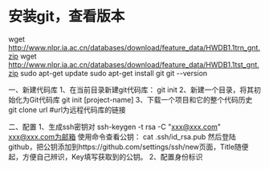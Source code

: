 # 安装git，查看版本
wget http://www.nlpr.ia.ac.cn/databases/download/feature_data/HWDB1.1trn_gnt.zip
wget http://www.nlpr.ia.ac.cn/databases/download/feature_data/HWDB1.1tst_gnt.zip
        sudo apt-get update
        sudo apt-get install git
        git --version

一、新建代码库
        1、在当前目录新建git代码库：
               git init
        2、新建一个目录，将其初始化为Git代码库
               git init [project-name]
        3、下载一个项目和它的整个代码历史
               git clone url
               #url为远程代码库的链接

二、配置
        1、生成ssh密钥对
               ssh-keygen -t rsa -C "xxx@xxx.com"
               xxx@xxx.com为邮箱
               使用命令查看公钥：
               cat .ssh/id_rsa.pub
               然后登陆github，把公钥添加到https://github.com/settings/ssh/new页面，Title随便起，方便自己辨识，Key填写获取到的公钥。
        2、配置身份标识
